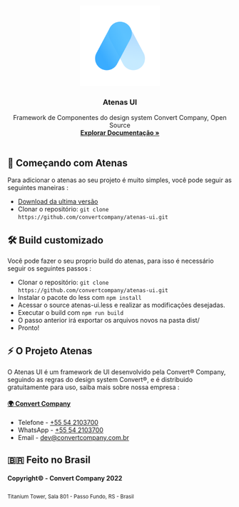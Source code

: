 <p align="center">
  <a href="https://convertcompany.com/">
    <img src="docs/icon-light.png" alt="Atenas" width="180">
  </a>
</p>

<h3 align="center">Atenas UI</h3>

<p align="center">
  Framework de Componentes do design system Convert Company, Open Source
  <br>
  <a href="https://convertcompany.com/atenas"><strong>Explorar Documentação »</strong></a>
  <br>
  <br>
</p>

## 🚀 Começando com Atenas
Para adicionar o atenas ao seu projeto é muito simples, você pode seguir as seguintes maneiras :

- [Download da ultima versão](https://atenas.convert.app.br/latest)
- Clonar o repositório: `git clone https://github.com/convertcompany/atenas-ui.git`

## 🛠 Build customizado
Você pode fazer o seu proprio build do atenas, para isso é necessário seguir os seguintes passos :
- Clonar o repositório: `git clone https://github.com/convertcompany/atenas-ui.git`
- Instalar o pacote do less com `npm install`
- Acessar o source atenas-ui.less e realizar as modificações desejadas.
- Executar o build com `npm run build`
- O passo anterior irá exportar os arquivos novos na pasta dist/
- Pronto!

## ⚡️ O Projeto Atenas
O Atenas UI é um framework de UI desenvolvido pela Convert® Company, seguindo as regras do design system Convert®, e é distribuido gratuitamente para uso, saiba mais sobre nossa empresa :

#### [🌍 Convert Company](https://convertcompany.com.br)
- Telefone - [+55 54 2103700](callto:+555421037000)  
- WhatsApp - [+55 54 2103700](https://wa.me/555421037000)  
- Email - [dev@convertcompany.com.br](mailto:dev@convertcompany.com.br)

## 🇧🇷 Feito no Brasil
#### Copyright© - Convert Company 2022  
<sub>Titanium Tower, Sala 801 - Passo Fundo, RS - Brasil</sub>